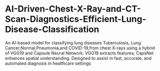 # AI-Driven-Chest-X-Ray-and-CT-Scan-Diagnostics-Efficient-Lung-Disease-Classification
An AI-based model for classifying lung diseases Tuberculosis, Lung Cancer,Normal,Pneumonia,and COVID-19,from chest X-rays using a hybrid of VGG19 and Capsule Neural Network. VGG19 extracts features; CapsNet enhances spatial understanding. Designed to assist in fast, accurate, and automated diagnosis in healthcare settings

